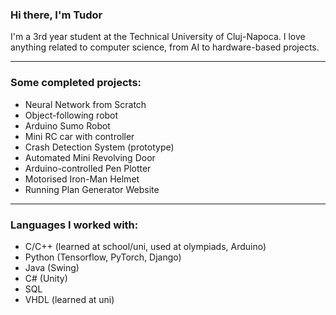 ### Hi there, I'm Tudor

I'm a 3rd year student at the Technical University of Cluj-Napoca. I love anything related to computer science, from AI to hardware-based projects.

---

### Some completed projects:

- Neural Network from Scratch
- Object-following robot
- Arduino Sumo Robot
- Mini RC car with controller
- Crash Detection System (prototype)
- Automated Mini Revolving Door
- Arduino-controlled Pen Plotter
- Motorised Iron-Man Helmet
- Running Plan Generator Website

---

### Languages I worked with:

- C/C++ (learned at school/uni, used at olympiads, Arduino)
- Python (Tensorflow, PyTorch, Django)
- Java (Swing)
- C# (Unity)
- SQL
- VHDL (learned at uni)

<!--
<br />

---

<details>
  <summary>:zap: Github Stats</summary>

  <img align="left" alt="DLNinja's Github Stats" src="https://github-readme-stats.dlninja.vercel.app/api?username=DLNinja&show_icons=true&hide_border=true&theme=dark" />

</details>
-->
